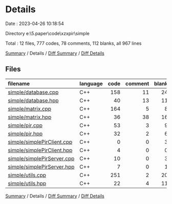 # Details

Date : 2023-04-26 10:18:54

Directory e:\\5.paper\\code\\xzxpir\\simple

Total : 12 files,  777 codes, 78 comments, 112 blanks, all 967 lines

[Summary](results.md) / Details / [Diff Summary](diff.md) / [Diff Details](diff-details.md)

## Files
| filename | language | code | comment | blank | total |
| :--- | :--- | ---: | ---: | ---: | ---: |
| [simple/database.cpp](/simple/database.cpp) | C++ | 158 | 11 | 24 | 193 |
| [simple/database.hpp](/simple/database.hpp) | C++ | 40 | 13 | 11 | 64 |
| [simple/matrix.cpp](/simple/matrix.cpp) | C++ | 164 | 5 | 8 | 177 |
| [simple/matrix.hpp](/simple/matrix.hpp) | C++ | 36 | 38 | 16 | 90 |
| [simple/pir.cpp](/simple/pir.cpp) | C++ | 53 | 3 | 9 | 65 |
| [simple/pir.hpp](/simple/pir.hpp) | C++ | 32 | 2 | 6 | 40 |
| [simple/simplePirClient.cpp](/simple/simplePirClient.cpp) | C++ | 0 | 0 | 3 | 3 |
| [simple/simplePirClient.hpp](/simple/simplePirClient.hpp) | C++ | 4 | 0 | 0 | 4 |
| [simple/simplePirServer.cpp](/simple/simplePirServer.cpp) | C++ | 10 | 0 | 3 | 13 |
| [simple/simplePirServer.hpp](/simple/simplePirServer.hpp) | C++ | 7 | 0 | 1 | 8 |
| [simple/utils.cpp](/simple/utils.cpp) | C++ | 251 | 2 | 20 | 273 |
| [simple/utils.hpp](/simple/utils.hpp) | C++ | 22 | 4 | 11 | 37 |

[Summary](results.md) / Details / [Diff Summary](diff.md) / [Diff Details](diff-details.md)